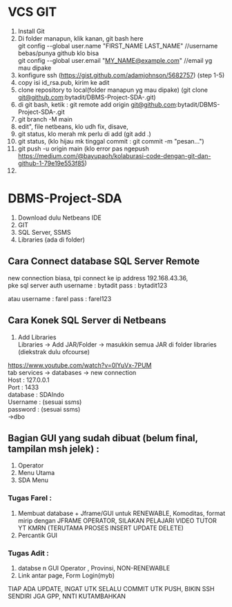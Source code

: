 # VCS GIT
1. Install Git
3. Di folder manapun, klik kanan, git bash here <br>
git config --global user.name "FIRST_NAME LAST_NAME"  //username bebas/punya github klo bisa <br>
git config --global user.email "MY_NAME@example.com"  //email yg mau dipake <br>
5. konfigure ssh (https://gist.github.com/adamjohnson/5682757) (step 1-5)
6. copy isi id_rsa.pub, kirim ke adit
7. clone repository to local(folder manapun yg mau dipake) (git clone git@github.com:bytadit/DBMS-Project-SDA-.git)
8. di git bash, ketik : git remote add origin git@github.com:bytadit/DBMS-Project-SDA-.git
9. git branch -M main
10. edit", file netbeans, klo udh fix, disave, 
11. git status, klo merah mk perlu di add (git add .)
12. git status, (klo hijau mk tinggal commit : git commit -m "pesan...")
13. git push -u origin main (klo error pas ngepush https://medium.com/@bayupaoh/kolaburasi-code-dengan-git-dan-github-1-79e19e553f85)
14. 

# DBMS-Project-SDA
1. Download dulu Netbeans IDE
2. GIT
3. SQL Server, SSMS
4. Libraries (ada di folder)

## Cara Connect database SQL Server Remote
new connection biasa, tpi connect ke ip address 192.168.43.36, <br>
pke sql server auth
username : bytadit
pass : bytadit123

atau
username : farel
pass : farel123

## Cara Konek SQL Server di Netbeans
1. Add Libraries <br>
Libraries -> Add JAR/Folder -> masukkin semua JAR di folder libraries (diekstrak dulu ofcourse)

https://www.youtube.com/watch?v=0lYuVx-7PUM <br>
tab services -> databases -> new connection <br>
Host : 127.0.0.1 <br>
Port : 1433 <br>
database : SDAIndo <br>
Username : (sesuai ssms) <br>
password : (sesuai ssms)<br>
->dbo
## Bagian GUI yang sudah dibuat (belum final, tampilan msh jelek) :
1. Operator
2. Menu Utama
3. SDA Menu

### Tugas Farel :
1. Membuat database + Jframe/GUI untuk RENEWABLE, Komoditas, format mirip dengan JFRAME OPERATOR, SILAKAN PELAJARI VIDEO TUTOR YT KMRN (TERUTAMA PROSES INSERT UPDATE DELETE)
2. Percantik GUI
### Tugas Adit :
1. databse n GUI Operator , Provinsi, NON-RENEWABLE
2. Link antar page, Form Login(myb)

TIAP ADA UPDATE, INGAT UTK SELALU COMMIT
UTK PUSH, BIKIN SSH SENDIRI JGA GPP, NNTI KUTAMBAHKAN
